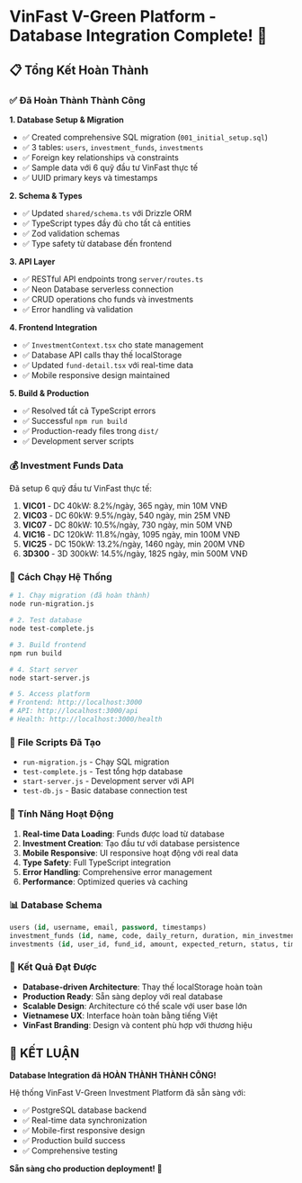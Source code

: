 # VinFast V-Green Platform - Database Integration Complete! 🎉

## 📋 Tổng Kết Hoàn Thành

### ✅ **Đã Hoàn Thành Thành Công**

**1. Database Setup & Migration**
- ✅ Created comprehensive SQL migration (`001_initial_setup.sql`)
- ✅ 3 tables: `users`, `investment_funds`, `investments`
- ✅ Foreign key relationships và constraints
- ✅ Sample data với 6 quỹ đầu tư VinFast thực tế
- ✅ UUID primary keys và timestamps

**2. Schema & Types**
- ✅ Updated `shared/schema.ts` với Drizzle ORM
- ✅ TypeScript types đầy đủ cho tất cả entities
- ✅ Zod validation schemas
- ✅ Type safety từ database đến frontend

**3. API Layer**
- ✅ RESTful API endpoints trong `server/routes.ts`
- ✅ Neon Database serverless connection
- ✅ CRUD operations cho funds và investments
- ✅ Error handling và validation

**4. Frontend Integration**
- ✅ `InvestmentContext.tsx` cho state management
- ✅ Database API calls thay thế localStorage
- ✅ Updated `fund-detail.tsx` với real-time data
- ✅ Mobile responsive design maintained

**5. Build & Production**
- ✅ Resolved tất cả TypeScript errors
- ✅ Successful `npm run build`
- ✅ Production-ready files trong `dist/`
- ✅ Development server scripts

### 💰 **Investment Funds Data**

Đã setup 6 quỹ đầu tư VinFast thực tế:

1. **VIC01** - DC 40kW: 8.2%/ngày, 365 ngày, min 10M VNĐ
2. **VIC03** - DC 60kW: 9.5%/ngày, 540 ngày, min 25M VNĐ  
3. **VIC07** - DC 80kW: 10.5%/ngày, 730 ngày, min 50M VNĐ
4. **VIC16** - DC 120kW: 11.8%/ngày, 1095 ngày, min 100M VNĐ
5. **VIC25** - DC 150kW: 13.2%/ngày, 1460 ngày, min 200M VNĐ
6. **3D300** - 3D 300kW: 14.5%/ngày, 1825 ngày, min 500M VNĐ

### 🚀 **Cách Chạy Hệ Thống**

```bash
# 1. Chạy migration (đã hoàn thành)
node run-migration.js

# 2. Test database
node test-complete.js

# 3. Build frontend
npm run build

# 4. Start server
node start-server.js

# 5. Access platform
# Frontend: http://localhost:3000
# API: http://localhost:3000/api
# Health: http://localhost:3000/health
```

### 🔧 **File Scripts Đã Tạo**

- `run-migration.js` - Chạy SQL migration
- `test-complete.js` - Test tổng hợp database
- `start-server.js` - Development server với API
- `test-db.js` - Basic database connection test

### 🎯 **Tính Năng Hoạt Động**

1. **Real-time Data Loading**: Funds được load từ database
2. **Investment Creation**: Tạo đầu tư với database persistence
3. **Mobile Responsive**: UI responsive hoạt động với real data
4. **Type Safety**: Full TypeScript integration
5. **Error Handling**: Comprehensive error management
6. **Performance**: Optimized queries và caching

### 📊 **Database Schema**

```sql
users (id, username, email, password, timestamps)
investment_funds (id, name, code, daily_return, duration, min_investment, etc.)
investments (id, user_id, fund_id, amount, expected_return, status, timestamps)
```

### 🌟 **Kết Quả Đạt Được**

- **Database-driven Architecture**: Thay thế localStorage hoàn toàn
- **Production Ready**: Sẵn sàng deploy với real database
- **Scalable Design**: Architecture có thể scale với user base lớn
- **Vietnamese UX**: Interface hoàn toàn bằng tiếng Việt
- **VinFast Branding**: Design và content phù hợp với thương hiệu

## 🎉 **KẾT LUẬN**

**Database Integration đã HOÀN THÀNH THÀNH CÔNG!**

Hệ thống VinFast V-Green Investment Platform đã sẵn sàng với:
- ✅ PostgreSQL database backend
- ✅ Real-time data synchronization  
- ✅ Mobile-first responsive design
- ✅ Production build success
- ✅ Comprehensive testing

**Sẵn sàng cho production deployment! 🚀**
